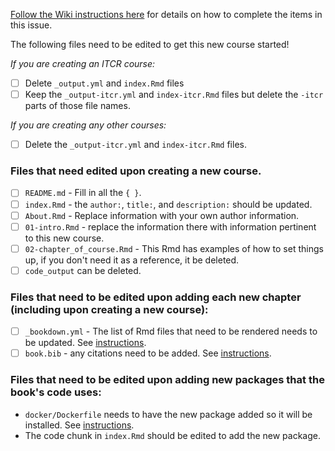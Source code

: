 
[Follow the Wiki instructions here](https://github.com/jhudsl/DaSL_Course_Template_Bookdown/wiki/Setting-up-your-repository-files#setting-up-the-repository) for details on how to complete the items in this issue.

The following files need to be edited to get this new course started!

_If you are creating an ITCR course:_

- [ ] Delete `_output.yml` and `index.Rmd` files
- [ ] Keep the `_output-itcr.yml` and `index-itcr.Rmd` files but delete the `-itcr` parts of those file names.

_If you are creating any other courses:_

- [ ] Delete the `_output-itcr.yml` and `index-itcr.Rmd` files.

### Files that need edited upon creating a new course.

- [ ] `README.md` - Fill in all the `{ }`.
- [ ] `index.Rmd` - the `author:`, `title:`, and `description:` should be updated.
- [ ] `About.Rmd` - Replace information with your own author information.
- [ ] `01-intro.Rmd` - replace the information there with information pertinent to this new course.
- [ ] `02-chapter_of_course.Rmd` - This Rmd has examples of how to set things up, if you don't need it as a reference, it be deleted.
- [ ] `code_output` can be deleted.

### Files that need to be edited upon adding each new chapter (including upon creating a new course):

- [ ] `_bookdown.yml` - The list of Rmd files that need to be rendered needs to be updated. See [instructions](https://github.com/jhudsl/DaSL_Course_Template_Bookdown/wiki/Publishing-with-Bookdown).
- [ ] `book.bib` - any citations need to be added. See [instructions](https://github.com/jhudsl/DaSL_Course_Template_Bookdown/wiki/Citations).

### Files that need to be edited upon adding new packages that the book's code uses:
- `docker/Dockerfile` needs to have the new package added so it will be installed. See [instructions](https://github.com/jhudsl/DaSL_Course_Template_Bookdown/wiki/Using-Docker#starting-a-new-docker-image).
- The code chunk in `index.Rmd` should be edited to add the new package.
